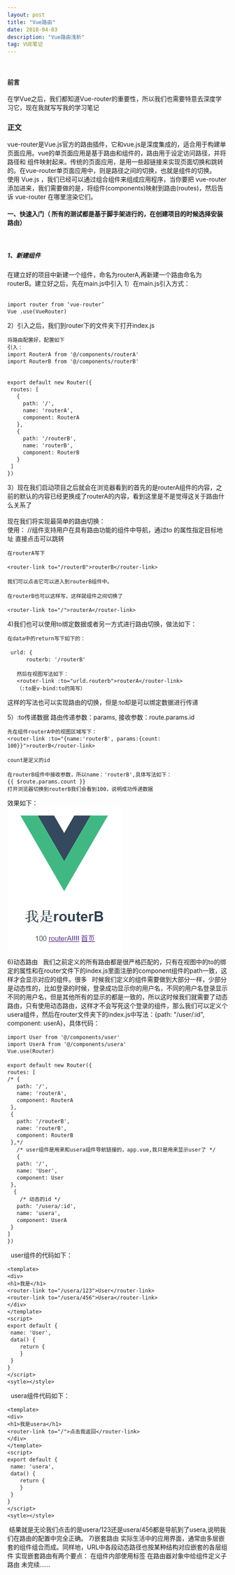```yaml
---
layout: post
title: "Vue路由"
date: 2018-04-03
description: "Vue路由浅析"
tag: VUE笔记 
--- 
```

 
 #### 前言
 在学Vue之后，我们都知道Vue-router的重要性，所以我们也需要特意去深度学习它，现在我就写写我的学习笔记<br>
 
 ### 正文
 vue-router是Vue.js官方的路由插件，它和vue.js是深度集成的，适合用于构建单页面应用。vue的单页面应用是基于路由和组件的，路由用于设定访问路径，并将路径和
 组件映射起来。传统的页面应用，是用一些超链接来实现页面切换和跳转的。在vue-router单页面应用中，则是路径之间的切换，也就是组件的切换。<br>
 使用 Vue.js ，我们已经可以通过组合组件来组成应用程序，当你要把 vue-router 添加进来，我们需要做的是，将组件(components)映射到路由(routes)，然后告诉
 vue-router 在哪里渲染它们。
 #### 一、快速入门（ 所有的测试都是基于脚手架进行的，在创建项目的时候选择安装路由）
 
 ##### 1、新建组件
 在建立好的项目中新建一个组件，命名为routerA,再新建一个路由命名为routerB。建立好之后，先在main.js中引入
  1）在main.js引入方式：
 ```

 import router from ‘vue-router’
 Vue .use(VueRouter)

 ```
  2）引入之后，我们到router下的文件夹下打开index.js
 ```
 将路由配置好，配置如下
 引入：
 import RouterA from '@/components/routerA'
 import RouterB from '@/components/routerB'
 
 
 export default new Router({
  routes: [
    {
      path: '/',
      name: 'routerA',
      component: RouterA
    },
    {
      path: '/routerB',
      name: 'routerB',
      component: RouterB
    }
  ]
})

 ```
 3）现在我们启动项目之后就会在浏览器看到的首先的是routerA组件的内容，之前的默认的内容已经更换成了routerA的内容，看到这里是不是觉得这关于路由什么关系了<br><br>
 现在我们将实现最简单的路由切换：<br>
 使用：<router-link>  //组件支持用户在具有路由功能的组件中导航，通过to  的属性指定目标地址  直接点击可以跳转
 ```
 在routerA写下
 
 <router-link to="/routerB">routerB</router-link>
 
 我们可以点击它可以进入到routerB组件中。
 
 在routerB也可以这样写，这样就组件之间切换了
 
 <router-link to="/">routerA</router-link>

 ```
 
 4)我们也可以使用to绑定数据或者另一方式进行路由切换，做法如下：
 ```
 在data中的return写下如下的：
 
  urld: {
	   routerb: '/routerB'
    
    然后在视图写法如下：
    <router-link :to="urld.routerb">routerA</router-link>
    （:to是v-bind:to的简写）
 ```
 这样的写法也可以实现路由的切换，但是:to却是可以绑定数据进行传递
 
 5）:to传递数据
 路由传递参数：params, 接收参数：route.params.id
 ```
 先在组件routerA中的视图区域写下：
 <router-link :to="{name:'routerB', params:{count: 100}}">routerB</router-link>
 
 count是定义的id
 
 在routerB组件中接收参数，所以name：'routerB',具体写法如下：
 {{ $route.params.count }}
 打开浏览器切换到routerB我们会看到100，说明成功传递数据
 ```
 效果如下：<br>
 ![](/images/posts/router1.png) <br>
 6)动态路由
   我们之前定义的所有路由都是很严格匹配的，只有在视图中的to的绑定的属性和在router文件下的index.js里面注册的component组件的path一致，这样才会显示对应的组件。很多
   时候我们定义的组件需要做到大部分一样，少部分是动态性的，比如登录的时候，登录成功显示你的用户名，不同的用户名登录显示不同的用户名，但是其他所有的显示的都是一致的，所以这时候我们就需要了动态路由，只有使用动态路由，这样才不会写死这个登录的组件，那么我们可以定义个usera组件，然后在router文件夹下的index.js中写法：{path: "/user/:id", component: userA}，具体代码：
   ```
import User from '@/components/user'
import UserA from '@/components/usera'
Vue.use(Router)

export default new Router({
  routes: [
   /* {
      path: '/',
      name: 'routerA',
      component: RouterA
    },
    {
      path: '/routerB',
      name: 'routerB',
      component: RouterB
    },*/
    /* user组件是用来和usera组件导航链接的，app.vue,我只是用来显示user了 */
    {
      path: '/',
      name: 'User',
      component: User
    },
     {
     /* 动态的id */
      path: '/usera/:id',
      name: 'usera',
      component: UserA
    }
  ]
})

   ```
   user组件的代码如下：
   ```
   <template>
<div>
<h1>我是</h1>
<router-link to="/usera/123">User</router-link>
<router-link to="/usera/456">Usera</router-link>
</div>
</template>
<script>
export default {
	name: 'User',
	data() {
	   return {
	   }
	}
}
</script>
<sytle></style>
   ```
   usera组件代码如下：
   ```
   <template>
<div>
<h1>我是usera</h1>
<router-link to="/">点击我返回</router-link>
</div>
</template>
<script>
export default {
	name: 'usera',
	data() {
	   return {
	   }
	}
}
</script>
<sytle></style>
   ```
  结果就是无论我们点击的是usera/123还是usera/456都是导航到了usera,说明我们在路由的配置中完全正确。
  7)嵌套路由
    实际生活中的应用界面，通常由多层嵌套的组件组合而成。同样地，URL中各段动态路径也按某种结构对应嵌套的各层组件
  实现嵌套路由有两个要点：
	在组件内部使用<router-view>标签
	在路由器对象中给组件定义子路由
 未完续......
 
